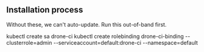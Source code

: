 ## Installation process

Without these, we can't auto-update. Run this out-of-band first.

kubectl create sa drone-ci
kubectl create rolebinding drone-ci-binding --clusterrole=admin --serviceaccount=default:drone-ci --namespace=default
